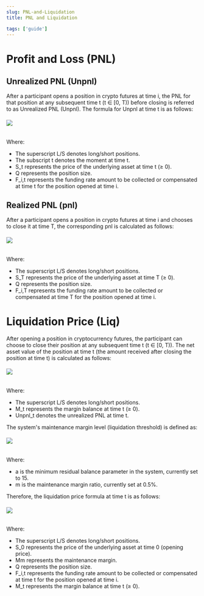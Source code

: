 ```yaml
---
slug: PNL-and-Liquidation
title: PNL and Liquidation

tags: ['guide']
---
```


# Profit and Loss (PNL)
## Unrealized PNL (Unpnl)
After a participant opens a position in crypto futures at time i, the PNL for that position at any subsequent time t (t ∈ [0, T)) before closing is referred to as Unrealized PNL (Unpnl). The formula for Unpnl at time t is as follows:

###### ![](https://nftstorage.link/ipfs/bafkreih3tpduqfvmq25eoojzhcg4475vicq5pirj33k2g7h2xi7iovba2e)

Where:
- The superscript L/S denotes long/short positions.
- The subscript t denotes the moment at time t.
- S_t represents the price of the underlying asset at time t (≥ 0).
- Q represents the position size.
- F_i,t represents the funding rate amount to be collected or compensated at time t for the position opened at time i.

## Realized PNL (pnl)
After a participant opens a position in crypto futures at time i and chooses to close it at time T, the corresponding pnl is calculated as follows:

###### ![](https://nftstorage.link/ipfs/bafkreidk7und7fxhemlo3gptnyg2xc2vgynzcbvixove25m2ya7xwltsmm)

Where:
- The superscript L/S denotes long/short positions.
- S_T represents the price of the underlying asset at time T (≥ 0).
- Q represents the position size.
- F_i,T represents the funding rate amount to be collected or compensated at time T for the position opened at time i.

# Liquidation Price (Liq)
After opening a position in cryptocurrency futures, the participant can choose to close their position at any subsequent time t (t ∈ [0, T)). The net asset value of the position at time t (the amount received after closing the position at time t) is calculated as follows:

###### ![](https://nftstorage.link/ipfs/bafkreigmnsm3zjpxksuguw2jxknziscbvn5f3r3kzr6yplpa2f4peohyeu)

Where:
- The superscript L/S denotes long/short positions.
- M_t represents the margin balance at time t (≥ 0).
- Unpnl_t denotes the unrealized PNL at time t.

The system's maintenance margin level (liquidation threshold) is defined as:
###### ![](https://nftstorage.link/ipfs/bafkreidzzm5wk4j5yu3niffi57b4r22ztejxgghpa7o4n27zaane22gs6m)

Where:
- a is the minimum residual balance parameter in the system, currently set to 15.
- m is the maintenance margin ratio, currently set at 0.5%.

Therefore, the liquidation price formula at time t is as follows:

###### ![](https://nftstorage.link/ipfs/bafkreihhilsa4uxkfku54fya64opjkmyvyf26jicvphnw7jmubefyswoge)

Where:
- The superscript L/S denotes long/short positions.
- S_0 represents the price of the underlying asset at time 0 (opening price).
- Mm represents the maintenance margin.
- Q represents the position size.
- F_i,t represents the funding rate amount to be collected or compensated at time t for the position opened at time i.
- M_t represents the margin balance at time t (≥ 0).




